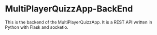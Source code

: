 # MultiPlayerQuizzApp-BackEnd

This is the backend of the MultiPlayerQuizzApp. It is a REST API written in Python with Flask and socketio.
